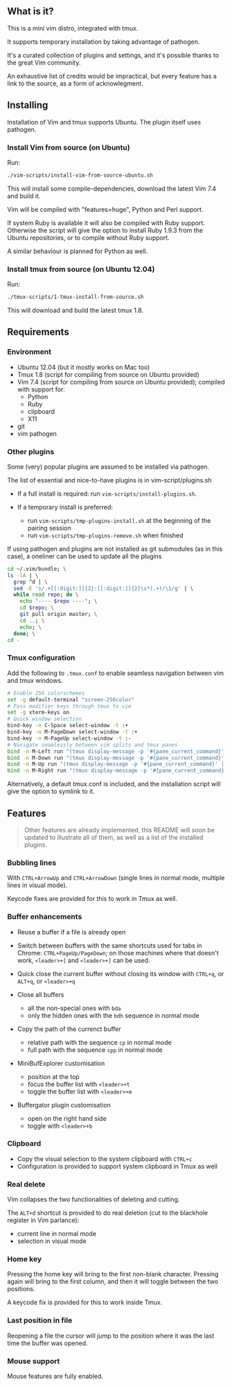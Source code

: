 What is it?
-----------

This is a mini vim distro, integrated with tmux.

It supports temporary installation by taking advantage of pathogen.

It's a curated collection of plugins and settings, and it's possible thanks
to the great Vim community.

An exhaustive list of credits would be impractical, but every feature has a
link to the source, as a form of acknowlegment.

Installing
----------

Installation of Vim and tmux supports Ubuntu. The plugin itself uses pathogen.

### Install Vim from source (on Ubuntu)

Run:

```sh
./vim-scripts/install-vim-from-source-ubuntu.sh
```

This will install some compile-dependencies, download the latest Vim 7.4 and
build it.

Vim will be compiled with "features=huge", Python and Perl support.

If system Ruby is available it will also be compiled with Ruby support.
Otherwise the script will give the option to install Ruby 1.9.3 from the
Ubuntu repositories, or to compile without Ruby support.

A similar behaviour is planned for Python as well.

### Install tmux from source (on Ubuntu 12.04)

Run:

```sh
./tmux-scripts/1-tmux-install-from-source.sh
```

This will download and build the latest tmux 1.8.

Requirements
------------

### Environment

* Ubuntu 12.04 (but it mostly works on Mac too)
* Tmux 1.8 (script for compiling from source on Ubuntu provided)
* Vim 7.4 (script for compiling from source on Ubuntu provided); compiled with
support for:
  - Python
  - Ruby
  - clipboard
  - X11
* git
* vim pathogen

### Other plugins

Some (very) popular plugins are assumed to be installed via pathogen.

The list of essential and nice-to-have plugins is in vim-script/plugins.sh

* If a full install is required: run `vim-scripts/install-plugins.sh`.

* If a temporary install is preferred:
  * run `vim-scripts/tmp-plugins-install.sh` at the beginning of the pairing session
  * run `vim-scripts/tmp-plugins-remove.sh` when finished

If using pathogen and plugins are not installed as git submodules (as in this
case), a oneliner can be used to update all the plugins

```sh
cd ~/.vim/bundle; \
ls -lA | \
  grep ^d | \
  sed -E 's/.+[[:digit:]]{2}:[[:digit:]]{2}\s*(.+)/\1/g' | \
  while read repo; do \
    echo "---- $repo ----"; \
    cd $repo; \
    git pull origin master; \
    cd ..; \
    echo; \
  done; \
cd -
```

### Tmux configuration

Add the following to `.tmux.conf` to enable seamless navigation between vim and
tmux windows.

```sh
# Enable 256 colorschemes
set -g default-terminal "screen-256color"
# Pass modifier keys through tmux to vim
set -g xterm-keys on
# Quick window selection
bind-key -n C-Space select-window -t :+
bind-key -n M-PageDown select-window -t :+
bind-key -n M-PageUp select-window -t :-
# Navigate seamlessly between vim splits and tmux panes
bind -n M-Left run "(tmux display-message -p '#{pane_current_command}' | grep -iq vim && tmux send-keys M-Left) || tmux select-pane -L"
bind -n M-Down run "(tmux display-message -p '#{pane_current_command}' | grep -iq vim && tmux send-keys M-Down) || tmux select-pane -D"
bind -n M-Up run "(tmux display-message -p '#{pane_current_command}' | grep -iq vim && tmux send-keys M-Up) || tmux select-pane -U"
bind -n M-Right run "(tmux display-message -p '#{pane_current_command}' | grep -iq vim && tmux send-keys M-Right) || tmux select-pane -R"
```

Alternatively, a default tmux.conf is included, and the installation script
will give the option to symlink to it.

Features
--------

> Other features are already implemented, this README will soon be
> updated to illustrate all of them, as well as a list of the installed plugins.

### Bubbling lines

With `CTRL+ArrowUp` and `CTRL+ArrowDown` (single lines in normal mode,
multiple lines in visual mode).

Keycode fixes are provided for this to work in Tmux as well.

### Buffer enhancements

* Reuse a buffer if a file is already open

* Switch between buffers with the same shortcuts used for tabs in Chrome:
  `CTRL+PageUp/PageDown`;
  on those machines where that doesn't work, `<leader>+[` and `<leader>+]` can
  be used.

* Quick close the current buffer without closing its window with `CTRL+q`, or
  `ALT+q`, or `<leader>+q`

* Close all buffers
  - all the non-special ones with `bda`
  - only the hidden ones with the `bdh` sequence in normal mode

* Copy the path of the currenct buffer
  - relative path with the sequence `cp` in normal mode
  - full path with the sequence `cpp` in normal mode

* MiniBufExplorer customisation
  - position at the top
  - focus the buffer list with `<leader>+t`
  - toggle the buffer list with `<leader>+m`

* Buffergator plugin customisation
  - open on the right hand side
  - toggle with `<leader>+b`

### Clipboard

* Copy the visual selection to the system clipboard with `CTRL+c`
* Configuration is provided to support system clipboard in Tmux as well

### Real delete

Vim collapses the two functionalities of deleting and cutting.

The `ALT+d` shortcut is provided to do real deletion (cut to the blackhole
register in Vim parlance):
* current line in normal mode
* selection in visual mode

### Home key

Pressing the home key will bring to the first non-blank character.
Pressing again will bring to the first column, and then it will toggle between
the two positions.

A keycode fix is provided for this to work inside Tmux.

### Last position in file

Reopening a file the cursor will jump to the position where it was the last
time the buffer was opened.

### Mouse support

Mouse features are fully enabled.
